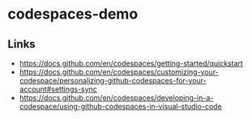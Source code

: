 # codespaces-demo



## Links
- https://docs.github.com/en/codespaces/getting-started/quickstart
- https://docs.github.com/en/codespaces/customizing-your-codespace/personalizing-github-codespaces-for-your-account#settings-sync
- https://docs.github.com/en/codespaces/developing-in-a-codespace/using-github-codespaces-in-visual-studio-code

